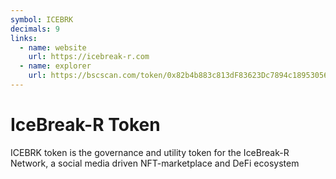```yaml
---
symbol: ICEBRK
decimals: 9
links:
  - name: website
    url: https://icebreak-r.com
  - name: explorer
    url: https://bscscan.com/token/0x82b4b883c813dF83623Dc7894c1895305680fec2
---
```


# IceBreak-R Token

ICEBRK token is the governance and utility token for the IceBreak-R Network, a social media driven NFT-marketplace and DeFi ecosystem
